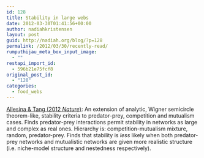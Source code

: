 ```yaml
---
id: 128
title: Stability in large webs
date: 2012-03-30T01:41:56+00:00
author: nadiahkristensen
layout: post
guid: http://nadiah.org/blog/?p=128
permalink: /2012/03/30/recently-read/
rumputhijau_meta_box_input_image:
  - ""
restapi_import_id:
  - 596b21e75fcf8
original_post_id:
  - "128"
categories:
  - food_webs
---
```

[Allesina & Tang (2012 _Nature_)](http://arxiv.org/pdf/1105.2071v1.pdf): An extension of analytic, Wigner semicircle theorem-like, stability criteria to predator-prey, competition and mutualism cases. Finds predator-prey interactions permit stability in networks as large and complex as real ones. Hierarchy is: competition-mutualism mixture, random, predator-prey. Finds that stability is _less_ likely when both predator-prey networks and mutualistic networks are given more realistic structure (i.e. niche-model structure and nestedness respectively).

